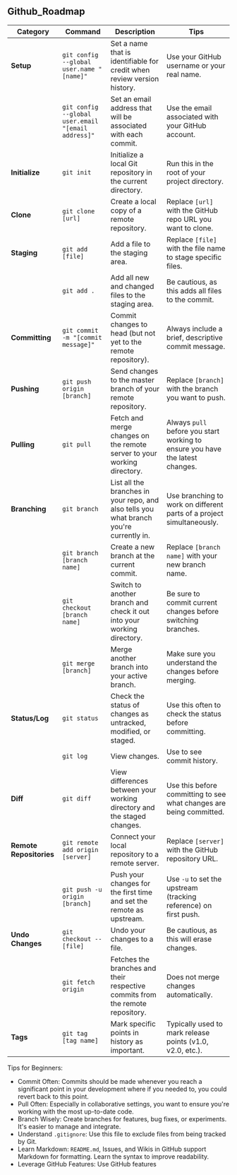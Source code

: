## Github_Roadmap

| Category                | Command                                 | Description                                                   | Tips                                                                 |
|-------------------------|-----------------------------------------|---------------------------------------------------------------|----------------------------------------------------------------------|
| **Setup**               | `git config --global user.name "[name]"` | Set a name that is identifiable for credit when review version history. | Use your GitHub username or your real name.                         |
|                         | `git config --global user.email "[email address]"` | Set an email address that will be associated with each commit. | Use the email associated with your GitHub account.                  |
| **Initialize**          | `git init`                              | Initialize a local Git repository in the current directory.   | Run this in the root of your project directory.                     |
| **Clone**               | `git clone [url]`                       | Create a local copy of a remote repository.                    | Replace `[url]` with the GitHub repo URL you want to clone.         |
| **Staging**             | `git add [file]`                        | Add a file to the staging area.                                | Replace `[file]` with the file name to stage specific files.        |
|                         | `git add .`                             | Add all new and changed files to the staging area.             | Be cautious, as this adds all files to the commit.                  |
| **Committing**          | `git commit -m "[commit message]"`      | Commit changes to head (but not yet to the remote repository). | Always include a brief, descriptive commit message.                 |
| **Pushing**             | `git push origin [branch]`              | Send changes to the master branch of your remote repository.   | Replace `[branch]` with the branch you want to push.                |
| **Pulling**             | `git pull`                              | Fetch and merge changes on the remote server to your working directory. | Always `pull` before you start working to ensure you have the latest changes. |
| **Branching**           | `git branch`                            | List all the branches in your repo, and also tells you what branch you're currently in. | Use branching to work on different parts of a project simultaneously. |
|                         | `git branch [branch name]`              | Create a new branch at the current commit.                     | Replace `[branch name]` with your new branch name.                  |
|                         | `git checkout [branch name]`            | Switch to another branch and check it out into your working directory. | Be sure to commit current changes before switching branches.        |
|                         | `git merge [branch]`                    | Merge another branch into your active branch.                   | Make sure you understand the changes before merging.                |
| **Status/Log**          | `git status`                            | Check the status of changes as untracked, modified, or staged. | Use this often to check the status before committing.               |
|                         | `git log`                               | View changes.                                                   | Use to see commit history.                                          |
| **Diff**                | `git diff`                              | View differences between your working directory and the staged changes. | Use this before committing to see what changes are being committed. |
| **Remote Repositories** | `git remote add origin [server]`        | Connect your local repository to a remote server.              | Replace `[server]` with the GitHub repository URL.                  |
|                         | `git push -u origin [branch]`           | Push your changes for the first time and set the remote as upstream. | Use `-u` to set the upstream (tracking reference) on first push.    |
| **Undo Changes**        | `git checkout -- [file]`                | Undo your changes to a file.                                    | Be cautious, as this will erase changes.                            |
|                         | `git fetch origin`                      | Fetches the branches and their respective commits from the remote repository. | Does not merge changes automatically.                              |
| **Tags**                | `git tag [tag name]`                    | Mark specific points in history as important.                   | Typically used to mark release points (v1.0, v2.0, etc.).           |

Tips for Beginners:
- Commit Often: Commits should be made whenever you reach a significant point in your development where if you needed to, you could revert back to this point.
- Pull Often: Especially in collaborative settings, you want to ensure you're working with the most up-to-date code.
- Branch Wisely: Create branches for features, bug fixes, or experiments. It's easier to manage and integrate.
- Understand `.gitignore`: Use this file to exclude files from being tracked by Git.
- Learn Markdown: `README.md`, Issues, and Wikis in GitHub support Markdown for formatting. Learn the syntax to improve readability.
- Leverage GitHub Features: Use GitHub features